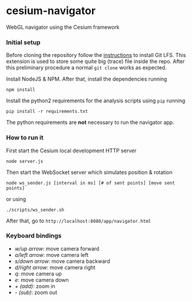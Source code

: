 # cesium-navigator
WebGL navigator using the Cesium framework

### Initial setup
Before cloning the repository follow the [instructions](https://help.github.com/articles/installing-git-large-file-storage/) to install Git LFS.
This extension is used to store some quite big (trace) file inside the repo. After this preliminary procedure a normal `git clone` works as expected.

Install NodeJS & NPM. After that, install the dependencies running
```{r, engine='bash', code_block_name}
npm install
```
Install the python2 requirements for the analysis scripts using `pip` running
```{r, engine='bash', code_block_name}
pip install -r requirements.txt
```
The python requirements are **not** necessary to run the navigator app.

### How to run it
First start the Cesium local development HTTP server
```{r, engine='bash', code_block_name}
node server.js
```

Then start the WebSocket server which simulates position & rotation
```{r, engine='bash', code_block_name}
node ws_sender.js [interval in ms] [# of sent points] [move sent points]
```

or using
```{r, engine='bash', code_block_name}
./scripts/ws_sender.sh
```

After that, go to `http://localhost:8080/app/navigator.html`

### Keyboard bindings
* _w/up arrow_: move camera forward
* _a/left arrow_: move camera left
* _s/down arrow_: move camera backward
* _d/right arrow_: move camera right
* _q_: move camera up
* _e_: move camera down
* _\+ (add)_: zoom in
* _\- (sub)_: zoom out
